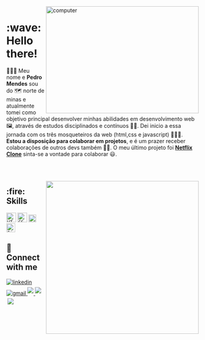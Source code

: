 <img src="https://raw.githubusercontent.com/MicaelliMedeiros/micaellimedeiros/master/image/computer-illustration.png" min-width="400px" max-width="400px" width="400px" height="280em" align="right" alt="computer">

<h1>:wave: Hello there!</h1>

🧑🏻‍💻 Meu nome e **Pedro Mendes** sou do 🗺️ norte de minas e atualmente tomei como objetivo principal desenvolver minhas abilidades em desenvolvimento web 🖼️, através de estudos disciplinados e contínuos 💪🏻. Dei inicio a essa jornada com os três mosqueteiros da web (html,css e javascript) 👨‍👩‍👦. **Estou a disposição para colaborar em projetos**, e é um prazer receber colaborações de outros devs também 🤝🏻. O meu último projeto foi <strong><a href="https://github.com/devpedrom/netflix-clone" target="_blank">Netflix Clone</a></strong> sinta-se a vontade para colaborar 😃.

<br><br>

<img
    src="https://github-readme-stats.vercel.app/api?username=devpedrom&hide=stars,prs&count_private=true&include_all_commits=true&show_icons=true&hide_title=true&title_color=3b18be&text_color=3b18be&icon_color=d28962&border_color=ce6774&bg_color=0d1117&&disable_animations=true"
    min-width="400em" max-width="400em" width="400em" align="right"/>

<h2>:fire: Skills</h2>

<code><img src="https://profilinator.rishav.dev/skills-assets/html5-original-wordmark.svg" alt="HTML5" height="25"/></code>
<code><img src="https://profilinator.rishav.dev/skills-assets/css3-original-wordmark.svg" alt="CSS3" height="25"/></code>
<code><img src="https://profilinator.rishav.dev/skills-assets/javascript-original.svg" alt="JavaScript" height="20"/></code>
<code><img src="https://profilinator.rishav.dev/skills-assets/git-scm-icon.svg" alt="Git" height="23"/></code>

<h2>🔗 Connect with me</h2>

<div align="left">
  <a href="https://linkedin.com/in/pedro-mendes-5b5769220" target="_blank">
    <img src="https://img.shields.io/badge/-linkedin-1C1C1C?style=flat-square&logo=Linkedin&logoColor=3b18be&color=0d1117"
      alt="linkedin" style="margin-bottom: 5px;" />
  </a>
    <a href="mailto:contato.devpedrom@gmail.com?&subject=&cc=&bcc=&body=contato.devpedrom@gmail.com%0A%F0%9F%91%8B%20Hi,%20I%20came%20from%20Github!" target="_blank">
    <img src="https://img.shields.io/badge/-gmail-1C1C1C?style=flat-square&logo=Gmail&logoColor=3b18be&color=0d1117"
      alt="gmail" style="margin-bottom: 5px;" />
  </a>
  <a href="https://www.instagram.com/devpedrom" target="_blank">
    <img src="https://img.shields.io/badge/-instagram-1C1C1C?style=flat-square&logo=instagram&logoColor=3b18be&color=0d1117" style="margin-bottom: 5px;"/>
  </a>
  <a href="https://www.buymeacoffee.com/pedromendes" target="_blank">
    <img src="https://img.shields.io/badge/-donate-1C1C1C?style=flat-square&logo=buymeacoffee&logoColor=3b18be&color=0d1117" style="margin-bottom: 5px;"/>
  </a>
   <a href="https://www.buymeacoffee.com/pedromendes" target="_blank" style="display: inline-block;">
    <img align="right" src="https://komarev.com/ghpvc/?username=devpedrom&style=flat-square&color=3b18be"/>
  </a>
</div>

<!-- <img
    src="https://spotify-github-profile.vercel.app/api/view.svg?uid=pedro-craft&cover_image=true&theme=novatorem" /> -->
